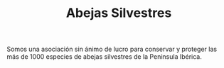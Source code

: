 ---
image: 
  label: Abeja
  url: "/assets/hero.jpg"
title: Abejas Silvestres
body: Somos una asociación sin ánimo de lucro para conservar y proteger las más de 1000 especies de abejas silvestres de la Peninsula Ibérica.
button:
  label: Únete ahora
  url: "https://www.teaming.net/abejassilvestres"

---